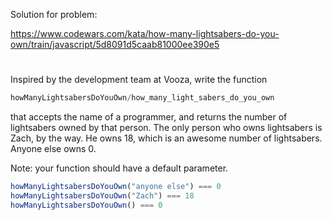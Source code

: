 Solution for problem:

https://www.codewars.com/kata/how-many-lightsabers-do-you-own/train/javascript/5d8091d5caab81000ee390e5

#

Inspired by the development team at Vooza, write the function 
```js
howManyLightsabersDoYouOwn/how_many_light_sabers_do_you_own 
```
that accepts the name of a programmer, and
returns the number of lightsabers owned by that person.
The only person who owns lightsabers is Zach, by the way. He owns 18, which is an awesome number of lightsabers. Anyone else owns 0.

Note: your function should have a default parameter.

```js
howManyLightsabersDoYouOwn("anyone else") === 0
howManyLightsabersDoYouOwn("Zach") === 18
howManyLightsabersDoYouOwn() === 0
```